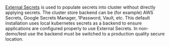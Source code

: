 [External Secrets](https://external-secrets.io/latest/) is used to populate secrets into cluster without directly applying secrets. The cluster store backend can be (for example) AWS Secrets, Google Secrets Manager, 1Password, Vault, etc. 
This default installation uses local kubernetes secrets as a backend to ensure applications are configured properly to use External Secrets. In non-demo/test use the backend must be switched to a production quality secure location. 